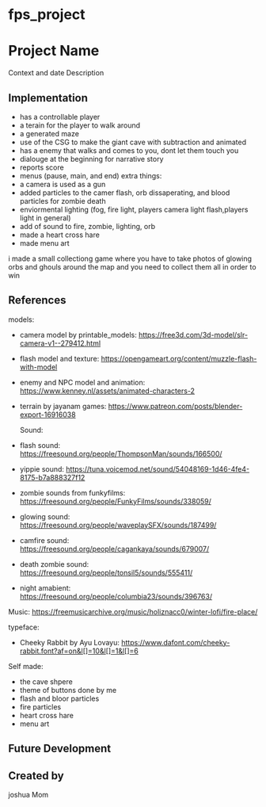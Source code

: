 # fps_project

# Project Name
Context and date
Description

## Implementation
- has a controllable player
- a terain for the player to walk around
- a generated maze
- use of the CSG to make the giant cave with subtraction and animated
- has a enemy that walks and comes to you, dont let them touch you
- dialouge at the beginning for narrative story
- reports score
- menus (pause, main, and end)
  extra things:
- a camera is used as a gun
- added particles to the camer flash, orb dissaperating, and blood particles for zombie death
- enviormental lighting (fog, fire light, players camera light flash,players light in general)
- add of sound to fire, zombie, lighting, orb
- made a heart cross hare
- made menu art

i made a small collectiong game where you have to take photos of glowing orbs and ghouls around the map and you need to collect them all in order to win

## References
models:
- camera model by printable_models: https://free3d.com/3d-model/slr-camera-v1--279412.html
- flash model and texture: https://opengameart.org/content/muzzle-flash-with-model
- enemy and NPC model and animation: https://www.kenney.nl/assets/animated-characters-2
- terrain by jayanam games: https://www.patreon.com/posts/blender-export-16916038

  Sound:
- flash sound: https://freesound.org/people/ThompsonMan/sounds/166500/
- yippie sound: https://tuna.voicemod.net/sound/54048169-1d46-4fe4-8175-b7a888327f12
- zombie sounds from funkyfilms: https://freesound.org/people/FunkyFilms/sounds/338059/
- glowing sound: https://freesound.org/people/waveplaySFX/sounds/187499/
- camfire sound: https://freesound.org/people/cagankaya/sounds/679007/
- death zombie sound: https://freesound.org/people/tonsil5/sounds/555411/
- night amabient: https://freesound.org/people/columbia23/sounds/396763/

Music:
https://freemusicarchive.org/music/holiznacc0/winter-lofi/fire-place/

typeface:
- Cheeky Rabbit by Ayu Lovayu: https://www.dafont.com/cheeky-rabbit.font?af=on&l[]=10&l[]=1&l[]=6

Self made:
- the cave shpere
- theme of buttons done by me
- flash and bloor particles
- fire particles
- heart cross hare
- menu art


## Future Development


## Created by
joshua Mom
